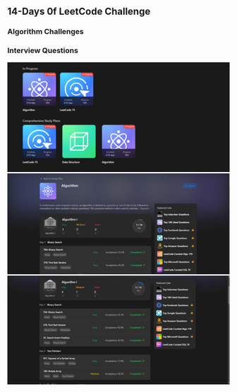 ## 14-Days 0f LeetCode Challenge

### Algorithm Challenges

### Interview Questions

![](img/challenge.PNG)
![](img/leet1.PNG)
![](img/leetcode.PNG)
